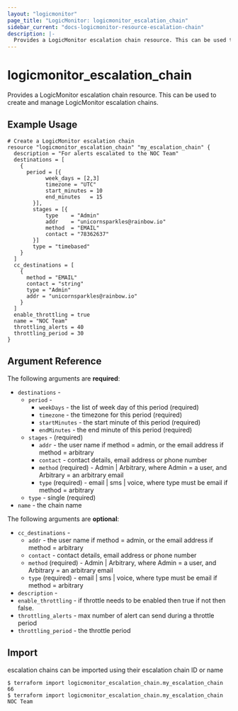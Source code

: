 ```yaml
---
layout: "logicmonitor"
page_title: "LogicMonitor: logicmonitor_escalation_chain"
sidebar_current: "docs-logicmonitor-resource-escalation-chain"
description: |-
  Provides a LogicMonitor escalation chain resource. This can be used to create and manage LogicMonitor escalation chains.
---
```


# logicmonitor_escalation_chain

Provides a LogicMonitor escalation chain resource. This can be used to create and manage LogicMonitor escalation chains.

## Example Usage
```hcl
# Create a LogicMonitor escalation chain
resource "logicmonitor_escalation_chain" "my_escalation_chain" {
  description = "For alerts escalated to the NOC Team"
  destinations = [
    {
      period = [{
            week_days = [2,3]
            timezone = "UTC"
            start_minutes = 10
            end_minutes   = 15
        }],
        stages = [{
            type    = "Admin"
            addr    = "unicornsparkles@rainbow.io"
            method  = "EMAIL"
            contact = "78362637"
        }]
        type = "timebased"
    }
  ]
  cc_destinations = [
    {
      method = "EMAIL"
      contact = "string"
      type = "Admin"
      addr = "unicornsparkles@rainbow.io"
    }
  ]
  enable_throttling = true
  name = "NOC Team"
  throttling_alerts = 40
  throttling_period = 30
}
```

## Argument Reference

The following arguments are **required**:
* `destinations` - 
  + `period` -  
    + `weekDays` - the list of week day of this period (required)
    + `timezone` - the timezone for this period (required)
    + `startMinutes` - the start minute of this period (required)
    + `endMinutes` - the end minute of this period (required)
  + `stages` - (required) 
    + `addr` - the user name if method = admin, or the email address if method = arbitrary
    + `contact` - contact details, email address or phone number
    + `method` (required) - Admin | Arbitrary, where Admin = a user, and Arbitrary = an arbitrary email
    + `type` (required) - email | sms | voice, where type must be email if method = arbitrary
  + `type` - single (required)
* `name` - the chain name

The following arguments are **optional**:
* `cc_destinations` - 
  + `addr` - the user name if method = admin, or the email address if method = arbitrary
  + `contact` - contact details, email address or phone number
  + `method` (required) - Admin | Arbitrary, where Admin = a user, and Arbitrary = an arbitrary email
  + `type` (required) - email | sms | voice, where type must be email if method = arbitrary
* `description` - 
* `enable_throttling` - if throttle needs to be enabled then true if not then false.
* `throttling_alerts` - max number of alert can send during a throttle period
* `throttling_period` - the throttle period

## Import

escalation chains can be imported using their escalation chain ID or name
```
$ terraform import logicmonitor_escalation_chain.my_escalation_chain 66
$ terraform import logicmonitor_escalation_chain.my_escalation_chain NOC Team
```